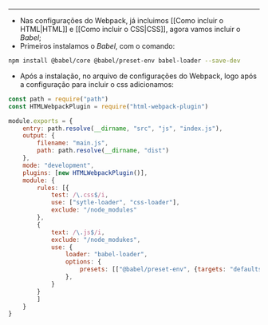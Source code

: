 ___
- Nas configurações do Webpack, já incluimos [[Como incluir o HTML|HTML]] e [[Como incluir o CSS|CSS]], agora vamos incluir o *Babel*;
- Primeiros instalamos o *Babel*, com o comando:
```zsh
npm install @babel/core @babel/preset-env babel-loader --save-dev
```
- Após a instalação, no arquivo de configurações do Webpack, logo após a configuração para incluir o css adicionamos:
```js
const path = require("path")
const HTMLWebpackPlugin = require("html-webpack-plugin")

module.exports = {
	entry: path.resolve(__dirname, "src", "js", "index.js"),
	output: {
		filename: "main.js",
		path: path.resolve(__dirname, "dist")
	},
	mode: "development",
	plugins: [new HTMLWebpackPlugin()],
	module: {
		rules: [{
			test: /\.css$/i,
			use: ["sytle-loader", "css-loader"],
			exclude: "/node_modules"
		},
		{
			text: /\.js$/i,
			exclude: "/node_modukes",
			use: {
				loader: "babel-loader",
				options: {
					presets: [["@babel/preset-env", {targets: "defaults"}]],
				},
			}
		}
		]
	}
}
```